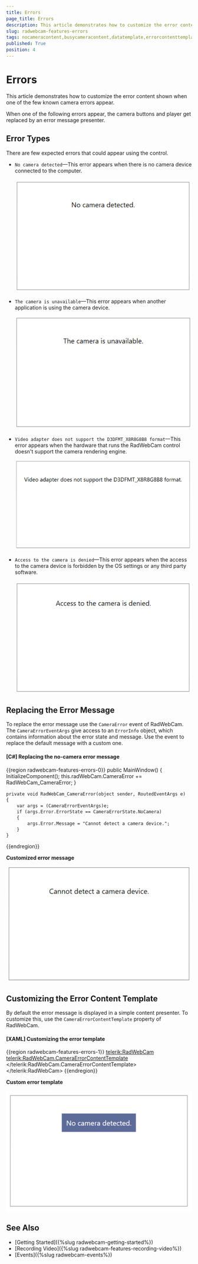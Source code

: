 ```yaml
---
title: Errors
page_title: Errors
description: This article demonstrates how to customize the error content shown when one of the few known camera errors appear.
slug: radwebcam-features-errors
tags: nocameracontent,busycameracontent,datatemplate,errorcontenttemplate,cameraerror,event
published: True
position: 4
---
```


# Errors

This article demonstrates how to customize the error content shown when one of the few known camera errors appear. 

When one of the following errors appear, the camera buttons and player get replaced by an error message presenter.

## Error Types

There are few expected errors that could appear using the control.

* `No camera detected`&mdash;This error appears when there is no camera device connected to the computer.

	![WPF RadWebCam ](images/radwebcam-features-errors-0.png)
	
* `The camera is unavailable`&mdash;This error appears when another application is using the camera device.

	![WPF RadWebCam ](images/radwebcam-features-errors-1.png)
	
* `Video adapter does not support the D3DFMT_X8R8G8B8 format`&mdash;This error appears when the hardware that runs the RadWebCam control doesn't support the camera rendering engine.

	![WPF RadWebCam ](images/radwebcam-features-errors-2.png)
	
* `Access to the camera is denied`&mdash;This error appears when the access to the camera device is forbidden by the OS settings or any third party software.

	![WPF RadWebCam ](images/radwebcam-features-errors-3.png)
	
## Replacing the Error Message
	
To replace the error message use the `CameraError` event of RadWebCam. The `CameraErrorEventArgs` give access to an `ErrorInfo` object, which contains information about the error state and message. Use the event to replace the default message with a custom one.

#### __[C#] Replacing the no-camera error message__
{{region radwebcam-features-errors-0}}
	public MainWindow()
	{
		InitializeComponent();
		this.radWebCam.CameraError += RadWebCam_CameraError;
	}

	private void RadWebCam_CameraError(object sender, RoutedEventArgs e)
	{
		var args = (CameraErrorEventArgs)e;
		if (args.Error.ErrorState == CameraErrorState.NoCamera)
		{
			args.Error.Message = "Cannot detect a camera device.";
		}           
	}
{{endregion}}

__Customized error message__

![WPF RadWebCam ](images/radwebcam-features-errors-4.png)

## Customizing the Error Content Template

By default the error message is displayed in a simple content presenter. To customize this, use the `CameraErrorContentTemplate` property of RadWebCam.

#### __[XAML] Customizing the error template__
{{region radwebcam-features-errors-1}}
	<telerik:RadWebCam>
		<telerik:RadWebCam.CameraErrorContentTemplate>
			<DataTemplate>
				<TextBlock Text="{Binding Message}" 
						   Background="#5D6B99" 
						   Foreground="White"
						   Padding="10" />
			</DataTemplate>
		</telerik:RadWebCam.CameraErrorContentTemplate>
	</telerik:RadWebCam>
{{endregion}}

__Custom error template__

![WPF RadWebCam ](images/radwebcam-features-errors-5.png)

## See Also  
* [Getting Started]({%slug radwebcam-getting-started%})
* [Recording Video]({%slug radwebcam-features-recording-video%})
* [Events]({%slug radwebcam-events%})
